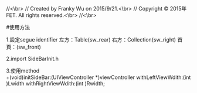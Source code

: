//<\br>
//  Created by Franky Wu on 2015/9/21.<\br>
//  Copyright © 2015年 FET. All rights reserved.<\br>
//<\br>

#使用方法

1.設定segue identifier
  左方：Table(sw_rear) 右方：Collection(sw_right) 首頁：(sw_front)

2.import SideBarInit.h

3.使用method  
  +(void)initSideBar:(UIViewController *)viewController withLeftViewWdith:(int )Lwidth withRightViewWdith:(int )Rwidth;